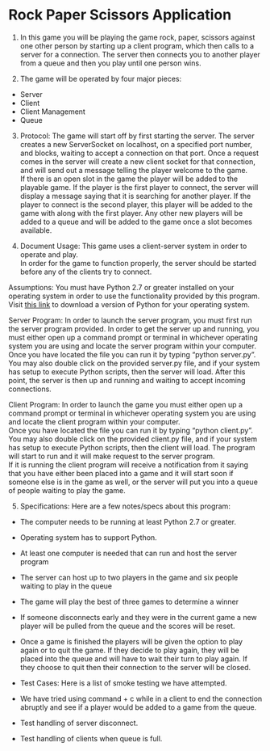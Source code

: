 # Rock Paper Scissors Application

1)	In this game you will be playing the game rock, paper, scissors 
against one other person by starting up a client program, which then 
calls to a server for a connection.  The server then connects you to 
another player from a queue and then you play until one person wins.

2)	The game will be operated by four major pieces:
*   Server
*	Client
*	Client Management
*	Queue

3)	Protocol: 
The game will start off by first starting the server.
The server creates a new ServerSocket on localhost, on a specified
port number, and blocks, waiting to accept a connection on that port.
Once a request comes in the server will create a new client socket
for that connection, and will send out a message telling 
the player welcome to the game.  
If there is an open slot in the game the player will be added to the playable 
game.  If the player is the first player to connect, the server will display a message 
saying that it is searching for another player.  If the player to connect is the second 
player, this player will be added to the game with along with the first player.  Any other new 
players will be added to a queue and will be added to the game once 
a slot becomes available.

4)	Document Usage:
This game uses a client-server system in order to operate and play.  
In order for the game to function properly, the server should be 
started before any of the clients try to connect.

Assumptions: You must have Python 2.7 or greater installed on your
operating system in order to use the functionality provided by this
program. Visit [this link](https://www.python.org/downloads/) to 
download a version of Python for your operating system.

Server Program:
In order to launch the server program, you must first run the 
server program provided.  In order to get the server up and running, 
you must either open up a command prompt or terminal
in whichever operating system you are using and locate the server program within your computer.  
Once you have located the file you can run it by typing 
“python server.py”. You may also double click on the provided server.py
file, and if your system has setup to execute Python scripts,
then the server will load. After this point, the server is then up and 
running and waiting to accept incoming connections.


Client Program:
In order to launch the game you must either open up a command prompt or terminal
in whichever operating system you are using and locate the client program within your computer.  
Once you have located the file you can run it by typing 
“python client.py”. You may also double click on the provided client.py
file, and if your system has setup to execute Python scripts,
then the client will load. The program will 
 start to run and it will make request to the server program.  
 If it is running the client program will receive a notification
 from it saying that you have either been placed into a game and 
 it will start soon if someone else is in the game as well, or the
  server will put you into a queue of people waiting to play the game.

5)	Specifications:
Here are a few notes/specs about this program:
*	The computer needs to be running at least Python 2.7 or greater.
*	Operating system has to support Python.
*	At least one computer is needed that can run and host the server 
program
*	The server can host up to two players in the game and six people waiting to play in the queue
*	The game will play the best of three games to determine a winner
*	If someone disconnects early and they were in the current game a new player will be pulled from the queue and the scores will be reset.
*	Once a game is finished the players will be given the option to 
play again or to quit the game.  If they decide to play again, they 
will be placed into the queue and will have to wait their turn to play 
again.  If they choose to quit then their connection to the server 
will be closed.

*	Test Cases:
Here is a list of smoke testing we have attempted.
*	We have tried using command + c while in a client to end the 
connection abruptly and see if a player would be added to a game from the queue.
*	Test handling of server disconnect.
*	Test handling of clients when queue is full.
